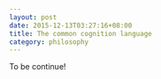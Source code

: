 ```yaml
---
layout: post
date: 2015-12-13T03:27:16+08:00 
title: The common cognition language
category: philosophy
---
```


To be continue!
